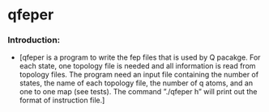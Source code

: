 # qfeper #

### Introduction: ###

* [qfeper is a program to write the fep files that is used by Q pacakge. For each
state, one topology file is needed and all information is read from topology files.
The program need an input file containing the number of states, the name of
each topology file, the number of q atoms, and an one to one map (see tests).
The command ”./qfeper h” will print out the format of instruction file.]